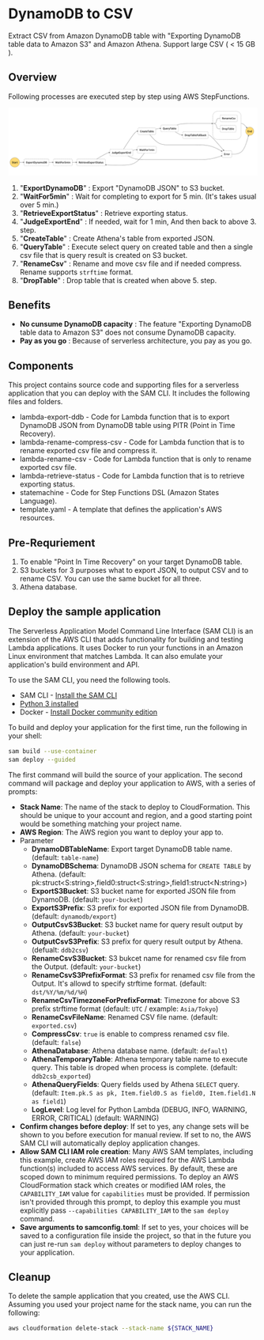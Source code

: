 # DynamoDB to CSV

Extract CSV from Amazon DynamoDB table with "Exporting DynamoDB table data to Amazon S3" and Amazon Athena.
Support large CSV ( < 15 GB ).

## Overview

Following processes are executed step by step using AWS StepFunctions.

![Step Functions](doc/stepfunctions.png "Step Functions")

1. "**ExportDynamoDB**" : Export "DynamoDB JSON" to S3 bucket.
2. "**WaitFor5min**" : Wait for completing to export for 5 min. (It's takes usual over 5 min.)
3. "**RetrieveExportStatus**" : Retrieve exporting status.
4. "**JudgeExportEnd**" : If needed, wait for 1 min, And then back to above 3. step.
5. "**CreateTable**" : Create Athena's table from exported JSON.
6. "**QueryTable**" : Execute select query on created table and then a single csv file that is query result is created on S3 bucket.
7. "**RenameCsv**" : Rename and move csv file and if needed compress. Rename supports `strftime` format.
8. "**DropTable**" : Drop table that is created when above 5. step.

## Benefits

* **No cunsume DynamoDB capacity** : The feature "Exporting DynamoDB table data to Amazon S3" does not consume DynamoDB capacity.
* **Pay as you go** : Because of serverless architecture, you pay as you go.

## Components

This project contains source code and supporting files for a serverless application that you can deploy with the SAM CLI. It includes the following files and folders.

- lambda-export-ddb - Code for Lambda function that is to export DynamoDB JSON from DynamoDB table using PITR (Point in Time Recovery).
- lambda-rename-compress-csv - Code for Lambda function that is to rename exported csv file and compress it.
- lambda-rename-csv - Code for Lambda function that is only to rename exported csv file.
- lambda-retrieve-status - Code for Lambda function that is to retrieve exporting status.
- statemachine - Code for Step Functions DSL (Amazon States Language).
- template.yaml - A template that defines the application's AWS resources.

## Pre-Requriement

1. To enable "Point In Time Recovery" on your target DynamoDB table.
2. S3 buckets for 3 purposes what to export JSON, to output CSV and to rename CSV. You can use the same bucket for all three.
3. Athena database.

## Deploy the sample application

The Serverless Application Model Command Line Interface (SAM CLI) is an extension of the AWS CLI that adds functionality for building and testing Lambda applications. It uses Docker to run your functions in an Amazon Linux environment that matches Lambda. It can also emulate your application's build environment and API.

To use the SAM CLI, you need the following tools.

* SAM CLI - [Install the SAM CLI](https://docs.aws.amazon.com/serverless-application-model/latest/developerguide/serverless-sam-cli-install.html)
* [Python 3 installed](https://www.python.org/downloads/)
* Docker - [Install Docker community edition](https://hub.docker.com/search/?type=edition&offering=community)

To build and deploy your application for the first time, run the following in your shell:

```bash
sam build --use-container
sam deploy --guided
```

The first command will build the source of your application. The second command will package and deploy your application to AWS, with a series of prompts:

* **Stack Name**: The name of the stack to deploy to CloudFormation. This should be unique to your account and region, and a good starting point would be something matching your project name.
* **AWS Region**: The AWS region you want to deploy your app to.
* Parameter
  * **DynamoDBTableName**: Export target DynamoDB table name. (default: `table-name`)
  * **DynamoDBSchema**: DynamoDB JSON schema for `CREATE TABLE` by Athena. (default: pk:struct<S:string>,field0:struct<S:string>,field1:struct<N:string>)
  * **ExportS3Bucket**: S3 bucket name for exported JSON file from DynamoDB. (default: `your-bucket`)
  * **ExportS3Prefix**: S3 prefix for exported JSON file from DynamoDB. (default: `dynamodb/export`)
  * **OutputCsvS3Bucket**: S3 bucket name for query result output by Athena. (default: `your-bucket`)
  * **OutputCsvS3Prefix**: S3 prefix for query result output by Athena. (defualt: `ddb2csv`)
  * **RenameCsvS3Bucket**: S3 bukcet name for renamed csv file from the Output. (default: `your-bucket`)
  * **RenameCsvS3PrefixFormat**: S3 prefix for renamed csv file from the Output. It's allowd to specify strftime format. (default: `dst/%Y/%m/%d/%H`)
  * **RenameCsvTimezoneForPrefixFormat**: Timezone for above S3 prefix strftime format (default: `UTC` / example: `Asia/Tokyo`)
  * **RenameCsvFileName**: Renamed CSV file name. (default: `exported.csv`)
  * **CompressCsv**: `true` is enable to compress renamed csv file. (default: `false`)
  * **AthenaDatabase**: Athena database name. (default: `default`)
  * **AthenaTemporaryTable**: Athena temporary table name to execute query. This table is droped when process is complete. (default: `ddb2csb_exported`)
  * **AthenaQueryFields**: Query fields used by Athena `SELECT` query. (default: `Item.pk.S as pk, Item.field0.S as field0, Item.field1.N as field1`)
  * **LogLevel**: Log level for Python Lambda (DEBUG, INFO, WARNING, ERROR, CRITICAL) (default: WARNING)
* **Confirm changes before deploy**: If set to yes, any change sets will be shown to you before execution for manual review. If set to no, the AWS SAM CLI will automatically deploy application changes.
* **Allow SAM CLI IAM role creation**: Many AWS SAM templates, including this example, create AWS IAM roles required for the AWS Lambda function(s) included to access AWS services. By default, these are scoped down to minimum required permissions. To deploy an AWS CloudFormation stack which creates or modified IAM roles, the `CAPABILITY_IAM` value for `capabilities` must be provided. If permission isn't provided through this prompt, to deploy this example you must explicitly pass `--capabilities CAPABILITY_IAM` to the `sam deploy` command.
* **Save arguments to samconfig.toml**: If set to yes, your choices will be saved to a configuration file inside the project, so that in the future you can just re-run `sam deploy` without parameters to deploy changes to your application.

## Cleanup

To delete the sample application that you created, use the AWS CLI. Assuming you used your project name for the stack name, you can run the following:

```bash
aws cloudformation delete-stack --stack-name ${STACK_NAME}
```